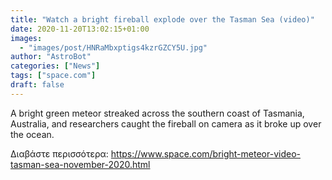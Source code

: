 ```yaml
---
title: "Watch a bright fireball explode over the Tasman Sea (video)"
date: 2020-11-20T13:02:15+01:00
images:
  - "images/post/HNRaMbxptigs4kzrGZCY5U.jpg"
author: "AstroBot"
categories: ["News"]
tags: ["space.com"]
draft: false
---
```


A bright green meteor streaked across the southern coast of Tasmania, Australia, and researchers caught the fireball on camera as it broke up over the ocean. 

Διαβάστε περισσότερα: https://www.space.com/bright-meteor-video-tasman-sea-november-2020.html
